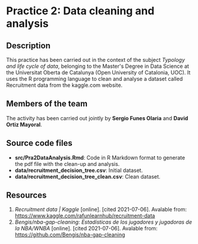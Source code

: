 # Practice 2: Data cleaning and analysis

## Description

This practice has been carried out in the context of the subject _Typology and life cycle of data_, belonging to the Master's Degree in Data Science at the Universitat Oberta de Catalunya (Open University of Catalonia, UOC). It uses the R programming language to clean and analyse a dataset called Recruitment data from the kaggle.com website.

## Members of the team

The activity has been carried out jointly by **Sergio Funes Olaria** and **David Ortiz Mayoral**.

## Source code files

* **src/Pra2DataAnalysis.Rmd**: Code in R Markdown format to generate the pdf file with the clean-up and analysis.
* **data/recruitment_decision_tree.csv**: Initial dataset.
* **data/recruitment_decision_tree_clean.csv**: Clean dataset.

## Resources

1. _Recruitment data | Kaggle_ [online]. [cited 2021-07-06]. Avalable from: https://www.kaggle.com/rafunlearnhub/recruitment-data
2. _Bengis/nba-gap-cleaning: Estadísticas de los jugadores y jugadoras de la NBA/WNBA_ [online]. [cited 2021-07-06]. Avalable from: https://github.com/Bengis/nba-gap-cleaning
